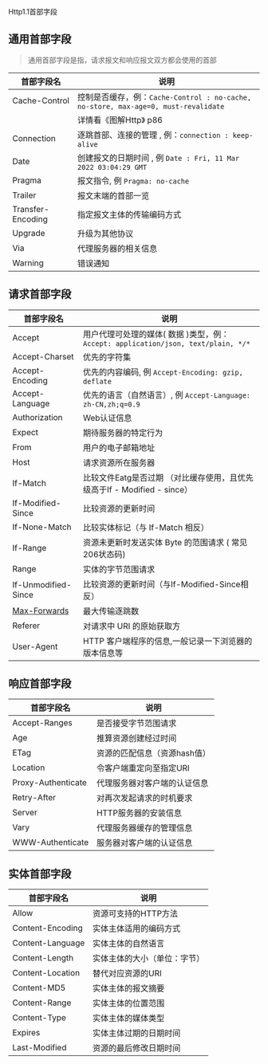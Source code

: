 Http1.1首部字段

## 通用首部字段

> 通用首部字段是指，请求报文和响应报文双方都会使用的首部

| 首部字段名        | 说明                                                         |
| ----------------- | ------------------------------------------------------------ |
| Cache-Control     | 控制是否缓存，例：`Cache-Control : no-cache, no-store, max-age=0, must-revalidate` |
|                   | 详情看《图解Http》 p86                                       |
| Connection        | 逐跳首部、连接的管理 , 例：`connection : keep-alive`         |
| Date              | 创建报文的日期时间 , 例 `Date : Fri, 11 Mar 2022 03:04:29 GMT ` |
| Pragma            | 报文指令, 例 `Pragma: no-cache `                             |
| Trailer           | 报文末端的首部一览                                           |
| Transfer-Encoding | 指定报文主体的传输编码方式                                   |
| Upgrade           | 升级为其他协议                                               |
| Via               | 代理服务器的相关信息                                         |
| Warning           | 错误通知                                                     |

## 请求首部字段

| 首部字段名                                              | 说明                                                         |
| ------------------------------------------------------- | ------------------------------------------------------------ |
| Accept                                                  | 用户代理可处理的媒体( 数据 )类型，例：` Accept: application/json, text/plain, */*` |
| Accept-Charset                                          | 优先的字符集                                                 |
| Accept-Encoding                                         | 优先的内容编码,  例 `Accept-Encoding: gzip, deflate `        |
| Accept-Language                                         | 优先的语言（自然语言）, 例 `Accept-Language: zh-CN,zh;q=0.9` |
| Authorization                                           | Web认证信息                                                  |
| Expect                                                  | 期待服务器的特定行为                                         |
| From                                                    | 用户的电子邮箱地址                                           |
| Host                                                    | 请求资源所在服务器                                           |
| If-Match                                                | 比较文件Eatg是否过期 （对比缓存使用，且优先级高于If - Modified - since） |
| If-Modified-Since                                       | 比较资源的更新时间                                           |
| If-None-Match                                           | 比较实体标记（与 If-Match 相反）                             |
| If-Range                                                | 资源未更新时发送实体 Byte 的范围请求 ( 常见206状态码)        |
| Range                                                   | 实体的字节范围请求                                           |
| If-Unmodified-Since                                     | 比较资源的更新时间（与If-Modified-Since相反）                |
| [Max-Forwards](https://www.shuzhiduo.com/A/kvJ3oK3OJg/) | 最大传输逐跳数                                               |
| Referer                                                 | 对请求中 URI 的原始获取方                                    |
| User-Agent                                              | HTTP 客户端程序的信息,一般记录一下浏览器的版本信息等         |

## 响应首部字段

| 首部字段名         | 说明                         |
| ------------------ | ---------------------------- |
| Accept-Ranges      | 是否接受字节范围请求         |
| Age                | 推算资源创建经过时间         |
| ETag               | 资源的匹配信息（资源hash值） |
| Location           | 令客户端重定向至指定URI      |
| Proxy-Authenticate | 代理服务器对客户端的认证信息 |
| Retry-After        | 对再次发起请求的时机要求     |
| Server             | HTTP服务器的安装信息         |
| Vary               | 代理服务器缓存的管理信息     |
| WWW-Authenticate   | 服务器对客户端的认证信息     |


## 实体首部字段

| 首部字段名         | 说明                         |
| ------------------ | ---------------------------- |
|Allow      | 资源可支持的HTTP方法         |
| Content-Encoding | 实体主体适用的编码方式 |
| Content-Language | 实体主体的自然语言 |
| Content-Length | 实体主体的大小（单位：字节） |
| Content-Location | 替代对应资源的URI |
| Content-MD5 | 实体主体的报文摘要 |
| Content-Range | 实体主体的位置范围 |
| Content-Type   | 实体主体的媒体类型 |
| Expires | 实体主体过期的日期时间 |
| Last-Modified | 资源的最后修改日期时间 |

